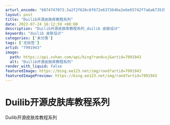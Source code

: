 ```yaml
---
arturl_encode: "6874747073:3a2f2f626c6f672e6373646e2e6e65742f7a6a673535353534:332f61727469636c652f64657461696c732f37393931393433"
layout: post
title: "Duilib开源皮肤库教程系列"
date: 2022-07-24 16:12:59 +08:00
description: "Duilib开源皮肤库教程系列_duilib 皮肤设计"
keywords: "duilib 皮肤设计"
categories: ['未分类']
tags: ['无标签']
artid: "7991943"
image:
  path: https://api.vvhan.com/api/bing?rand=sj&artid=7991943
  alt: "Duilib开源皮肤库教程系列"
render_with_liquid: false
featuredImage: https://bing.ee123.net/img/rand?artid=7991943
featuredImagePreview: https://bing.ee123.net/img/rand?artid=7991943
---
```


# Duilib开源皮肤库教程系列

Duilib开源皮肤库教程系列